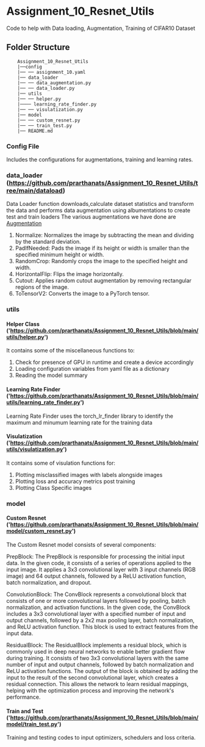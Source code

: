 # Assignment_10_Resnet_Utils
Code to help with Data loading, Augmentation, Training of CIFAR10 Dataset

## Folder Structure

~~~
    Assignment_10_Resnet_Utils
    |──config
    |── ── assignment_10.yaml
    |── data_loader
    |── ── data_augmentation.py
    |── ── data_loader.py
    |── utils
    |── ── helper.py
    |──── learning_rate_finder.py
    |── ── visulatization.py
    |── model
    |── ── custom_resnet.py
    |── ── train_test.py
    |── README.md

~~~

### Config File
Includes the configurations for augmentations, training and learning rates.

### data_loader (https://github.com/prarthanats/Assignment_10_Resnet_Utils/tree/main/dataload)

Data Loader function downloads,calculate dataset statistics and transform the data and performs data augmentation using albumentations to create test and train loaders 
The various augmentations we have done are [Augmentation]('https://github.com/prarthanats/Assignment_10_Resnet_Utils/blob/main/dataload/data_augmentation.py')
1. Normalize: Normalizes the image by subtracting the mean and dividing by the standard deviation.
2. PadIfNeeded: Pads the image if its height or width is smaller than the specified minimum height or width.
3. RandomCrop: Randomly crops the image to the specified height and width.
4. HorizontalFlip: Flips the image horizontally.
5. Cutout: Applies random cutout augmentation by removing rectangular regions of the image.
6. ToTensorV2: Converts the image to a PyTorch tensor.

### utils

#### Helper Class ('https://github.com/prarthanats/Assignment_10_Resnet_Utils/blob/main/utils/helper.py')
It contains some of the miscellaneous functions to:
1. Check for presence of GPU in runtime and create a device accordingly
2. Loading configuration variables from yaml file as a dictionary
3. Reading the model summary

#### Learning Rate Finder ('https://github.com/prarthanats/Assignment_10_Resnet_Utils/blob/main/utils/learning_rate_finder.py')
Learning Rate Finder uses the torch_lr_finder library to identify the maximum and minumum learning rate for the training data

#### Visulatization ('https://github.com/prarthanats/Assignment_10_Resnet_Utils/blob/main/utils/visulatization.py')
It contains some of visulation functions for:
1. Plotting misclassified images with labels alongside images
2. Plotting loss and accuracy metrics post training
3. Plotting Class Specific images

### model

#### Custom Resnet ('https://github.com/prarthanats/Assignment_10_Resnet_Utils/blob/main/model/custom_resnet.py')

The Custom Resnet model consists of several components:

PrepBlock: The PrepBlock is responsible for processing the initial input data. In the given code, it consists of a series of operations applied to the input image. It applies a 3x3 convolutional layer with 3 input channels (RGB image) and 64 output channels, followed by a ReLU activation function, batch normalization, and dropout.

ConvolutionBlock: The ConvBlock represents a convolutional block that consists of one or more convolutional layers followed by pooling, batch normalization, and activation functions. In the given code, the ConvBlock includes a 3x3 convolutional layer with a specified number of input and output channels, followed by a 2x2 max pooling layer, batch normalization, and ReLU activation function. This block is used to extract features from the input data.

ResidualBlock: The ResidualBlock implements a residual block, which is commonly used in deep neural networks to enable better gradient flow during training. It consists of two 3x3 convolutional layers with the same number of input and output channels, followed by batch normalization and ReLU activation functions. The output of the block is obtained by adding the input to the result of the second convolutional layer, which creates a residual connection. This allows the network to learn residual mappings, helping with the optimization process and improving the network's performance.

#### Train and Test ('https://github.com/prarthanats/Assignment_10_Resnet_Utils/blob/main/model/train_test.py')

Training and testing codes to input optimizers, schedulers and loss criteria.
